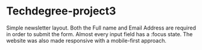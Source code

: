 # Techdegree-project3
Simple newsletter layout.
Both the Full name and Email Address are required in order to submit the form.
Almost every input field has a :focus state.
The website was also made responsive with a mobile-first approach.
